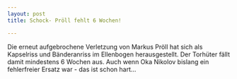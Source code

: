 ```yaml
---
layout: post
title: Schock- Pröll fehlt 6 Wochen!

---
```


Die erneut aufgebrochene Verletzung von Markus Pröll hat sich als Kapselriss und Bänderanriss im Ellenbogen herausgestellt. Der Torhüter fällt damit mindestens 6 Wochen aus. Auch wenn Oka Nikolov bislang ein fehlerfreier Ersatz war - das ist schon hart...


